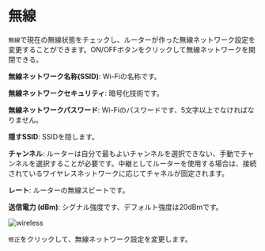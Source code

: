 # 無線

`無線`で現在の無線状態をチェックし、ルーターが作った無線ネットワーク設定を変更することができます。ON/OFFボタンをクリックして無線ネットワークを開閉できる。



**無線ネットワーク名称(SSID)**: Wi-Fiの名称です。

**無線ネットワークセキュリティ**: 暗号化技術です。

**無線ネットワークパスワード**: Wi-Fiのパスワードです、5文字以上でなければなりません。

**隠すSSID**: SSIDを隠します。

**チャンネル**: ルーターは自分で最もよいチャンネルを選択できない、手動でチャンネルを選択することが必要です。中継としてルーターを使用する場合は、接続されているワイヤレスネットワークに応じてチャネルが固定されます。

**レート**: ルーターの無線スビートです。

**送信電力 (dBm)**: シグナル強度です、デフォルト強度は20dBmです。

![wireless](https://static.gl-inet.com/docs/jp/3/setup/mini_router/wireless/無線.png)

`修正`をクリックして、無線ネットワーク設定を変更します。	
